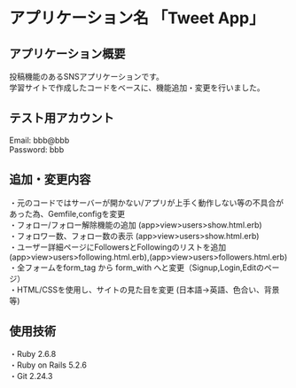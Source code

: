 # アプリケーション名  「Tweet App」
  
## アプリケーション概要
投稿機能のあるSNSアプリケーションです。  
学習サイトで作成したコードをベースに、機能追加・変更を行いました。  

## テスト用アカウント
Email: bbb@bbb  
Password: bbb  
  
## 追加・変更内容
・元のコードではサーバーが開かない/アプリが上手く動作しない等の不具合があった為、Gemfile,configを変更  
・フォロー/フォロー解除機能の追加 (app>view>users>show.html.erb)  
・フォロワー数、フォロー数の表示 (app>view>users>show.html.erb)  
・ユーザー詳細ページにFollowersとFollowingのリストを追加 (app>view>users>following.html.erb),(app>view>users>followers.html.erb)  
・全フォームをform_tag から form_with へと変更（Signup,Login,Editのページ）  
・HTML/CSSを使用し、サイトの見た目を変更  (日本語->英語、色合い、背景 等)  

## 使用技術
・Ruby 2.6.8  
・Ruby on Rails 5.2.6  
・Git 2.24.3







